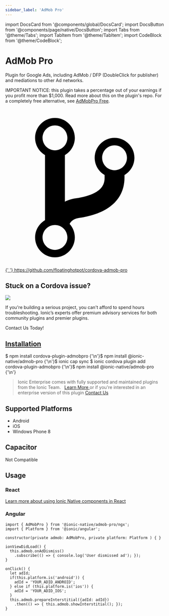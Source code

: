 ```yaml
---
sidebar_label: 'AdMob Pro'
---
```


import DocsCard from '@components/global/DocsCard';
import DocsButton from '@components/page/native/DocsButton';
import Tabs from '@theme/Tabs';
import TabItem from '@theme/TabItem';
import CodeBlock from '@theme/CodeBlock';

# AdMob Pro

Plugin for Google Ads, including AdMob / DFP (DoubleClick for publisher) and mediations to other Ad networks.

IMPORTANT NOTICE: this plugin takes a percentage out of your earnings if you profit more than $1,000. Read more about this on the plugin's repo. For a completely free alternative, see [AdMobPro Free](../admob-free).

<p>
  <a href="https://github.com/floatinghotpot/cordova-admob-pro" target="_blank" rel="noopener" className="git-link">
    <svg viewBox="0 0 512 512">
      <path d="M416 160c0-35.3-28.7-64-64-64s-64 28.7-64 64c0 23.7 12.9 44.3 32 55.4v8.6c0 19.9-7.8 33.7-25.3 44.9-15.4 9.8-38.1 17.1-67.5 21.5-14 2.1-25.7 6-35.2 10.7V151.4c19.1-11.1 32-31.7 32-55.4 0-35.3-28.7-64-64-64S96 60.7 96 96c0 23.7 12.9 44.3 32 55.4v209.2c-19.1 11.1-32 31.7-32 55.4 0 35.3 28.7 64 64 64s64-28.7 64-64c0-16.6-6.3-31.7-16.7-43.1 1.9-4.9 9.7-16.3 29.4-19.3 38.8-5.8 68.9-15.9 92.3-30.8 36-22.8 55-57 55-98.8v-8.6c19.1-11.1 32-31.7 32-55.4zM160 56c22.1 0 40 17.9 40 40s-17.9 40-40 40-40-17.9-40-40 17.9-40 40-40zm0 400c-22.1 0-40-17.9-40-40s17.9-40 40-40 40 17.9 40 40-17.9 40-40 40zm192-256c-22.1 0-40-17.9-40-40s17.9-40 40-40 40 17.9 40 40-17.9 40-40 40z"></path>
    </svg>{' '}
    https://github.com/floatinghotpot/cordova-admob-pro
  </a>
</p>

<h2>Stuck on a Cordova issue?</h2>
<DocsCard
  className="cordova-ee-card"
  header="Don't waste precious time on plugin issues."
  href="https://ionicframework.com/sales?product_of_interest=Ionic%20Native"
>
  <div>
    <img src="/docs/icons/native-cordova-bot.png" class="cordova-ee-img" />
    <p>
      If you're building a serious project, you can't afford to spend hours troubleshooting. Ionic’s experts offer
      premium advisory services for both community plugins and premier plugins.
    </p>
    <DocsButton className="native-ee-detail">Contact Us Today!</DocsButton>
  </div>
</DocsCard>

<h2 id="installation">
  <a href="#installation">Installation</a>
</h2>
<Tabs
  groupId="runtime"
  defaultValue="Capacitor"
  values={[
    { value: 'Capacitor', label: 'Capacitor' },
    { value: 'Cordova', label: 'Cordova' },
    { value: 'Enterprise', label: 'Enterprise' },
  ]}
>
  <TabItem value="Capacitor">
    <CodeBlock className="language-shell">
      $ npm install cordova-plugin-admobpro {'\n'}$ npm install @ionic-native/admob-pro {'\n'}$ ionic cap sync
    </CodeBlock>
  </TabItem>
  <TabItem value="Cordova">
    <CodeBlock className="language-shell">
      $ ionic cordova plugin add cordova-plugin-admobpro {'\n'}$ npm install @ionic-native/admob-pro {'\n'}
    </CodeBlock>
  </TabItem>
  <TabItem value="Enterprise">
    <blockquote>
      Ionic Enterprise comes with fully supported and maintained plugins from the Ionic Team. &nbsp;
      <a class="btn" href="https://ionic.io/docs/premier-plugins">
        Learn More
      </a> or if you're interested in an enterprise version of this plugin <a
        class="btn"
        href="https://ionicframework.com/sales?product_of_interest=Ionic%20Enterprise%20Engine"
      >
        Contact Us
      </a>
    </blockquote>
  </TabItem>
</Tabs>

## Supported Platforms

- Android
- iOS
- Windows Phone 8

## Capacitor

Not Compatible

## Usage

### React

[Learn more about using Ionic Native components in React](../native-community.md#react)

### Angular

```tsx
import { AdMobPro } from '@ionic-native/admob-pro/ngx';
import { Platform } from '@ionic/angular';

constructor(private admob: AdMobPro, private platform: Platform ) { }

ionViewDidLoad() {
  this.admob.onAdDismiss()
    .subscribe(() => { console.log('User dismissed ad'); });
}

onClick() {
  let adId;
  if(this.platform.is('android')) {
    adId = 'YOUR_ADID_ANDROID';
  } else if (this.platform.is('ios')) {
    adId = 'YOUR_ADID_IOS';
  }
  this.admob.prepareInterstitial({adId: adId})
    .then(() => { this.admob.showInterstitial(); });
}

```
